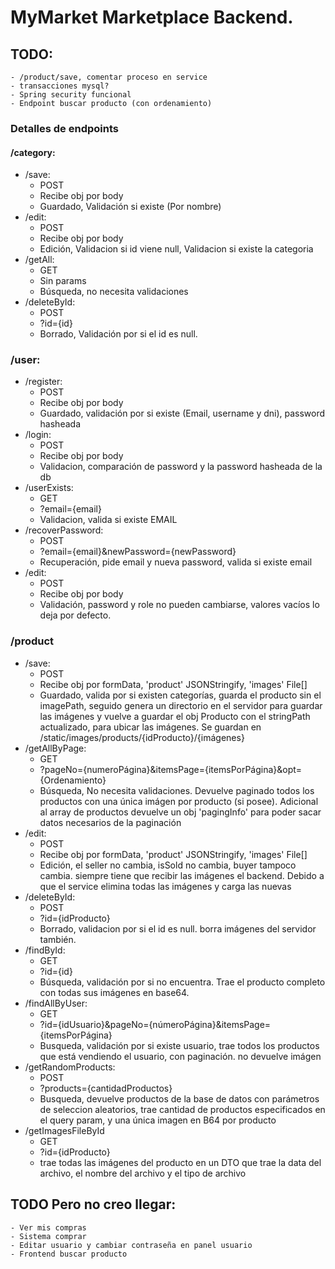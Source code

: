 # MyMarket Marketplace Backend.

## TODO:
    - /product/save, comentar proceso en service
    - transacciones mysql?
    - Spring security funcional
    - Endpoint buscar producto (con ordenamiento)
### Detalles de endpoints
#### /category:
- /save:
    - POST
    - Recibe obj por body
    - Guardado, Validación si existe (Por nombre)
- /edit: 
    - POST
    - Recibe obj por body
    - Edición, Validacion si id viene null, Validacion si existe la categoria
- /getAll:
    - GET
    - Sin params
    - Búsqueda, no necesita validaciones
- /deleteById:
    - POST
    - ?id={id}
    - Borrado, Validación por si el id es null.
### /user:
- /register:
    - POST
    - Recibe obj por body
    - Guardado, validación por si existe (Email, username y dni), password hasheada
- /login:
    - POST
    - Recibe obj por body
    - Validacion, comparación de password y la password hasheada de la db
- /userExists:
    - GET
    - ?email={email}
    - Validacion, valida si existe EMAIL
- /recoverPassword:
    - POST
    - ?email={email}&newPassword={newPassword}
    - Recuperación, pide email y nueva password, valida si existe email
- /edit:
    - POST
    - Recibe obj por body
    - Validación, password y role no pueden cambiarse, valores vacíos lo deja por defecto.
### /product
- /save:
    - POST
    - Recibe obj por formData, 'product' JSONStringify, 'images' File[]
    - Guardado, valida por si existen categorías, guarda el producto sin el imagePath, seguido genera un directorio en el servidor para guardar las imágenes y vuelve a guardar el obj Producto con el stringPath actualizado, para ubicar las imágenes. Se guardan en /static/images/products/{idProducto}/{imágenes}
- /getAllByPage:
    - GET
    - ?pageNo={numeroPágina}&itemsPage={itemsPorPágina}&opt={Ordenamiento}
    - Búsqueda, No necesita validaciones. Devuelve paginado todos los productos con una única imágen por producto (si posee). Adicional al array de productos devuelve un obj 'pagingInfo' para poder sacar datos necesarios de la paginación
- /edit:
    - POST
    - Recibe obj por formData, 'product' JSONStringify, 'images' File[]
    - Edición, el seller no cambia, isSold no cambia, buyer tampoco cambia. siempre tiene que recibir las imágenes el backend. Debido a que el service elimina todas las imágenes y carga las nuevas
- /deleteById:
    - POST
    - ?id={idProducto}
    - Borrado, validacion por si el id es null. borra imágenes del servidor también.
- /findById:
    - GET
    - ?id={id}
    - Búsqueda, validación por si no encuentra. Trae el producto completo con todas sus imágenes en base64.
- /findAllByUser:
    - GET
    - ?id={idUsuario}&pageNo={númeroPágina}&itemsPage={itemsPorPágina}
    - Busqueda, validación por si existe usuario, trae todos los productos que está vendiendo el usuario, con paginación. no devuelve imágen
- /getRandomProducts:
    - POST
    - ?products={cantidadProductos}
    - Busqueda, devuelve productos de la base de datos con parámetros de seleccion aleatorios, trae cantidad de productos especificados en el query param, y una única imagen en B64 por producto
- /getImagesFileById
  - GET
  - ?id={idProducto}
  - trae todas las imágenes del producto en un DTO que trae la data del archivo, el nombre del archivo y el tipo de archivo
## TODO Pero no creo llegar:
	- Ver mis compras
	- Sistema comprar
	- Editar usuario y cambiar contraseña en panel usuario
	- Frontend buscar producto
		
		
